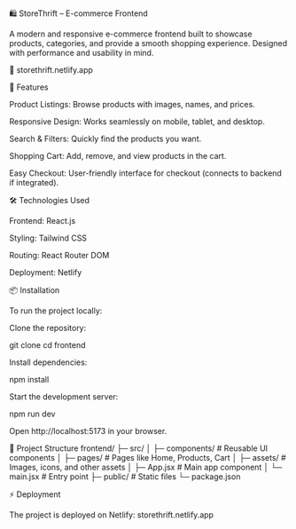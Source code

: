 🛍️ StoreThrift – E-commerce Frontend

A modern and responsive e-commerce frontend built to showcase products, categories, and provide a smooth shopping experience. Designed with performance and usability in mind.

🔗 storethrift.netlify.app

🚀 Features

Product Listings: Browse products with images, names, and prices.

Responsive Design: Works seamlessly on mobile, tablet, and desktop.

Search & Filters: Quickly find the products you want.

Shopping Cart: Add, remove, and view products in the cart.

Easy Checkout: User-friendly interface for checkout (connects to backend if integrated).

🛠️ Technologies Used

Frontend: React.js

Styling: Tailwind CSS

Routing: React Router DOM

Deployment: Netlify

📦 Installation

To run the project locally:

Clone the repository:

git clone <your-repo-url>
cd frontend


Install dependencies:

npm install


Start the development server:

npm run dev


Open http://localhost:5173
 in your browser.

📁 Project Structure
frontend/
├─ src/
│  ├─ components/    # Reusable UI components
│  ├─ pages/         # Pages like Home, Products, Cart
│  ├─ assets/        # Images, icons, and other assets
│  ├─ App.jsx        # Main app component
│  └─ main.jsx       # Entry point
├─ public/           # Static files
└─ package.json

⚡ Deployment

The project is deployed on Netlify:
storethrift.netlify.app
